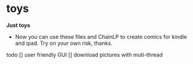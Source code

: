 # toys

**Just toys**

- Now you can use these files and ChainLP to create comics for kindle and ipad. Try on your own risk, thanks.

todo
[] user friendly GUI
[] download pictures with muti-thread
